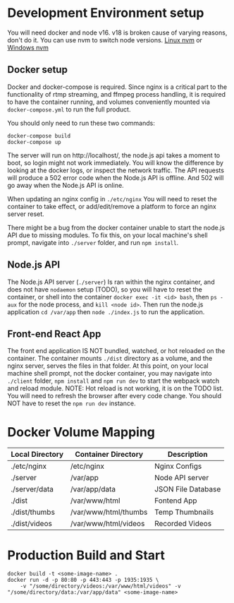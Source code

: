 # Development Environment setup

You will need docker and node v16. v18 is broken cause of varying reasons, don't do it. You can use nvm to switch node versions. [Linux nvm](https://github.com/nvm-sh/nvm) or [Windows nvm](https://github.com/coreybutler/nvm-windows)

## Docker setup

Docker and docker-compose is required. Since nginx is a critical part to the functionality of rtmp streaming, and ffmpeg process handling, it is required to have the container running, and volumes conveniently mounted via `docker-compose.yml` to run the full product.

You should only need to run these two commands:

```
docker-compose build
docker-compose up
```
The server will run on http://localhost/, the node.js api takes a moment to boot, so login might not work immediately. You will know the difference by looking at the docker logs, or inspect the network traffic. The API requests will produce a 502 error code when the Node.js API is offline. And 502 will go away when the Node.js API is online.

When updating an nginx config in `./etc/nginx` You will need to reset the container to take effect, or add/edit/remove a platform to force an nginx server reset.

There might be a bug from the docker container unable to start the node.js API due to missing modules. To fix this, on your local machine's shell prompt, navigate into `./server` folder, and run `npm install`.

## Node.js API

The Node.js API server (`./server`) Is ran within the nginx container, and does not have `nodaemon` setup (TODO), so you will have to reset the container, or shell into the container `docker exec -it <id> bash`, then `ps -aux` for the node process, and `kill <node id>`. Then run the node.js application `cd /var/app` then `node ./index.js` to run the application.

## Front-end React App

The front end application IS NOT bundled, watched, or hot reloaded on the container. The container mounts `./dist` directory as a volume, and the nginx server, serves the files in that folder. At this point, on your local machine shell prompt, not the docker container, you may navigate into `./client` folder, `npm install` and `npm run dev` to start the webpack watch and reload module. NOTE: Hot reload is not working, it is on the TODO list. You will need to refresh the browser after every code change. You should NOT have to reset the `npm run dev` instance.


# Docker Volume Mapping

| Local Directory     | Container Directory       | Description         |
| ------------------- | ------------------------- | ------------------- |
| ./etc/nginx         | /etc/nginx                | Nginx Configs       |
| ./server            | /var/app                  | Node API server     |
| ./server/data       | /var/app/data             | JSON File Database  |
| ./dist              | /var/www/html             | Fontend App         |
| ./dist/thumbs       | /var/www/html/thumbs      | Temp Thumbnails     |
| ./dist/videos       | /var/www/html/videos      | Recorded Videos     |

# Production Build and Start

```
docker build -t <some-image-name> .
docker run -d -p 80:80 -p 443:443 -p 1935:1935 \
    -v "/some/directory/videos:/var/www/html/videos" -v "/some/directory/data:/var/app/data" <some-image-name>
```
